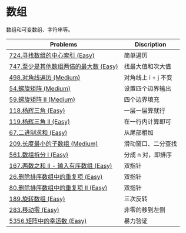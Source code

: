# 数组

数组和可变数组、字符串等。

| Problems                                          | Discription         |
| ------------------------------------------------- | ------------------- |
| [724.寻找数组的中心索引 (Easy)](./724.md)         | 简单遍历            |
| [747.至少是其他数组两倍的最大数 (Easy)](./747.md) | 找最大值和次大值    |
| [498.对角线遍历 (Medium)](./498.md)               | 对角线上 i + j 不变 |
| [54.螺旋矩阵 (Medium)](./54.md)                   | 设置四个边界输出    |
| [59.螺旋矩阵 II (Medium)](./59.md)                | 四个边界填充        |
| [118.杨辉三角 (Easy)](./118.md)                   | 一层一层算就行      |
| [119.杨辉三角 II (Easy)](./119.md)                | 在一行内计算即可    |
| [67.二进制求和 (Easy)](./67.md)                   | 从尾部相加          |
| [209.长度最小的子数组 (Medium)](./209.md)         | 滑动窗口、二分查找  |
| [561.数组拆分 I (Easy)](./561.md)                 | 分成 n 对，即排序   |
| [167.两数之和 II - 输入有序数组 (Easy)](./167.md) | 双指针              |
| [26.删除排序数组中的重复项 (Easy)](./26.md)       | 双指针              |
| [80.删除排序数组中的重复项 II (Easy)](./80.md)    | 双指针              |
| [189.旋转数组 (Easy)](./189.md)                   | 三次反转            |
| [283.移动零 (Easy)](./283.md)                     | 非零的移到左侧      |
| [5356.矩阵中的幸运数 (Easy)](./5356.md)           | 暴力验证            |